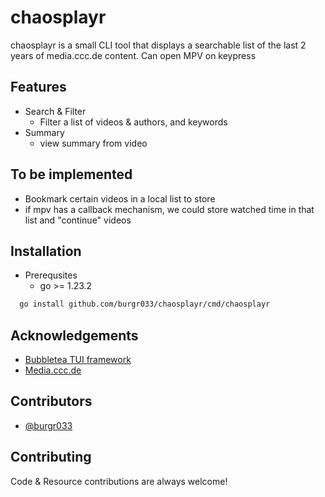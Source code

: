# chaosplayr

chaosplayr is a small CLI tool that displays a searchable list of the last 2 years of media.ccc.de content. Can open MPV on keypress

## Features

- Search & Filter
    - Filter a list of videos & authors, and keywords
- Summary
    - view summary from video 

## To be implemented

- Bookmark certain videos in a local list to store
- if mpv has a callback mechanism, we could store watched time in that list and "continue" videos

## Installation

* Prerequsites
    * go >= 1.23.2

```bash
  go install github.com/burgr033/chaosplayr/cmd/chaosplayr
```

## Acknowledgements

 - [Bubbletea TUI framework](https://github.com/charmbracelet/bubbletea)
 - [Media.ccc.de](https://media.ccc.de)


## Contributors

- [@burgr033](https://www.github.com/burgr033)


## Contributing

Code & Resource contributions are always welcome!
